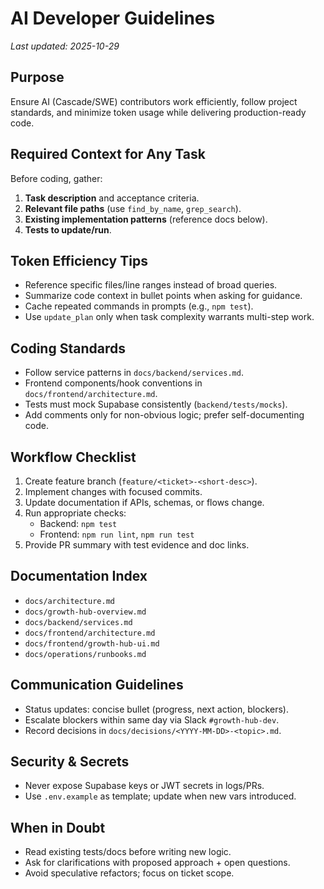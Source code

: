 # AI Developer Guidelines

_Last updated: 2025-10-29_

## Purpose
Ensure AI (Cascade/SWE) contributors work efficiently, follow project standards, and minimize token usage while delivering production-ready code.

## Required Context for Any Task
Before coding, gather:
1. **Task description** and acceptance criteria.
2. **Relevant file paths** (use `find_by_name`, `grep_search`).
3. **Existing implementation patterns** (reference docs below).
4. **Tests to update/run**.

## Token Efficiency Tips
- Reference specific files/line ranges instead of broad queries.
- Summarize code context in bullet points when asking for guidance.
- Cache repeated commands in prompts (e.g., `npm test`).
- Use `update_plan` only when task complexity warrants multi-step work.

## Coding Standards
- Follow service patterns in `docs/backend/services.md`.
- Frontend components/hook conventions in `docs/frontend/architecture.md`.
- Tests must mock Supabase consistently (`backend/tests/mocks`).
- Add comments only for non-obvious logic; prefer self-documenting code.

## Workflow Checklist
1. Create feature branch (`feature/<ticket>-<short-desc>`).
2. Implement changes with focused commits.
3. Update documentation if APIs, schemas, or flows change.
4. Run appropriate checks:
   - Backend: `npm test`
   - Frontend: `npm run lint`, `npm run test`
5. Provide PR summary with test evidence and doc links.

## Documentation Index
- `docs/architecture.md`
- `docs/growth-hub-overview.md`
- `docs/backend/services.md`
- `docs/frontend/architecture.md`
- `docs/frontend/growth-hub-ui.md`
- `docs/operations/runbooks.md`

## Communication Guidelines
- Status updates: concise bullet (progress, next action, blockers).
- Escalate blockers within same day via Slack `#growth-hub-dev`.
- Record decisions in `docs/decisions/<YYYY-MM-DD>-<topic>.md`.

## Security & Secrets
- Never expose Supabase keys or JWT secrets in logs/PRs.
- Use `.env.example` as template; update when new vars introduced.

## When in Doubt
- Read existing tests/docs before writing new logic.
- Ask for clarifications with proposed approach + open questions.
- Avoid speculative refactors; focus on ticket scope.
